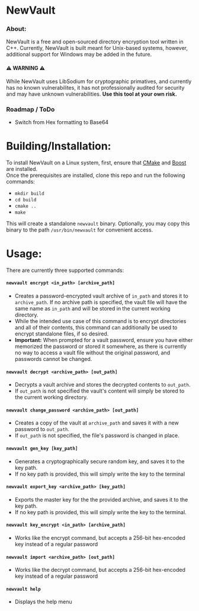 # NewVault
### About: 
NewVault is a free and open-sourced directory encryption tool written in C++. Currently, NewVault is built meant for Unix-based systems, however, additional support for Windows may be added in the future. 
#### ⚠️ WARNING ⚠️
While NewVault uses LibSodium for cryptographic primatives, and currently has no known vulnerabilites, it has not professionally audited for security and may have unknown vulnerabilities. **Use this tool at your own risk.**


### Roadmap / ToDo
- Switch from Hex formatting to Base64


# Building/Installation:
To install NewVault on a Linux system, first, ensure that [CMake](https://cmake.org/download/) and [Boost](https://www.boost.org/doc/libs/1_56_0/more/getting_started/unix-variants.html) are installed.<br>
Once the prerequisites are installed, clone this repo and run the following commands:
- `mkdir build`
- `cd build`
- `cmake ..`
- `make`
  
This will create a standalone `newvault` binary. Optionally, you may copy this binary to the path `/usr/bin/newvault` for convenient access. 

# Usage:
There are currently three supported commands:
#### `newvault encrypt <in_path> [archive_path]`
- Creates a password-encrypted vault archive of `in_path` and stores it to `archive_path`. If no archive path is specified, the vault file will have the same name as `in_path` and will be stored in the current working directory.
- While the intended use case of this command is to encrypt directories and all of their contents, this command can additionally be used to encrypt standalone files, if so desired.
- **Important:** When prompted for a vault password, ensure you have either memorized the password or stored it somewhere, as there is currently no way to access a vault file without the original password, and passwords cannot be changed.
#### `newvault decrypt <archive_path> [out_path]`
- Decrypts a vault archive and stores the decrypted contents to `out_path`.
- If `out_path` is not specified the vault's content will simply be stored to the current working directory.
#### `newvault change_password <archive_path> [out_path]`
- Creates a copy of the vault at `archive_path` and saves it with a new password to `out_path`.
- If `out_path` is not specified, the file's password is changed in place.
#### `newvault gen_key [key_path]`
- Generates a cryptographically secure random key, and saves it to the key path.
- If no key path is provided, this will simply write the key to the terminal
#### `newvault export_key <archive_path> [key_path]`
- Exports the master key for the the provided archive, and saves it to the key path.
- If no key path is provided, this will simply write the key to the terminal.
#### `newvault key_encrypt <in_path> [archive_path]`
- Works like the encrypt command, but accepts a 256-bit hex-encoded key instead of a regular password
#### `newvault import <archive_path> [out_path]`
- Works like the decrypt command, but accepts a 256-bit hex-encoded key instead of a regular password
#### `newvault help`
- Displays the help menu
